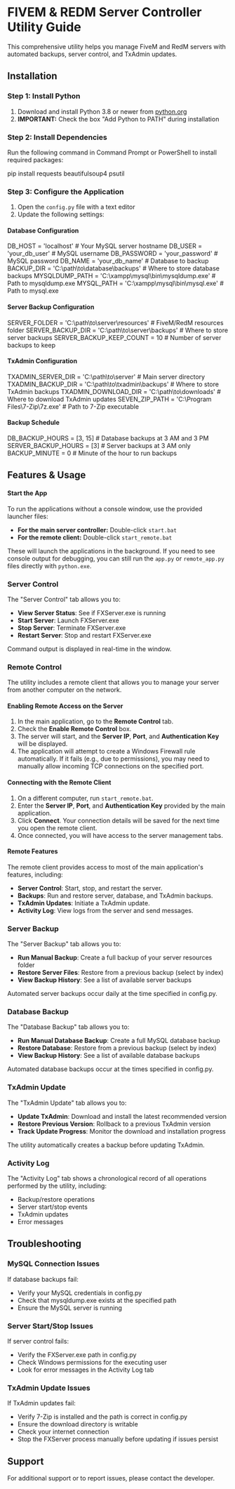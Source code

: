 # FIVEM & REDM Server Controller Utility Guide

This comprehensive utility helps you manage FiveM and RedM servers with automated backups, server control, and TxAdmin updates.

## Installation

### Step 1: Install Python

1. Download and install Python 3.8 or newer from [python.org](https://www.python.org/downloads/windows/)
2. **IMPORTANT:** Check the box "Add Python to PATH" during installation

### Step 2: Install Dependencies

Run the following command in Command Prompt or PowerShell to install required packages:


pip install requests beautifulsoup4 psutil


### Step 3: Configure the Application

1. Open the `config.py` file with a text editor
2. Update the following settings:

#### Database Configuration

DB_HOST = 'localhost'  # Your MySQL server hostname
DB_USER = 'your_db_user'  # MySQL username
DB_PASSWORD = 'your_password'  # MySQL password
DB_NAME = 'your_db_name'  # Database to backup
BACKUP_DIR = 'C:\\path\\to\\database\\backups'  # Where to store database backups
MYSQLDUMP_PATH = 'C:\\xampp\\mysql\\bin\\mysqldump.exe'  # Path to mysqldump.exe
MYSQL_PATH = 'C:\\xampp\\mysql\\bin\\mysql.exe'  # Path to mysql.exe


#### Server Backup Configuration

SERVER_FOLDER = 'C:\\path\\to\\server\\resources'  # FiveM/RedM resources folder
SERVER_BACKUP_DIR = 'C:\\path\\to\\server\\backups'  # Where to store server backups
SERVER_BACKUP_KEEP_COUNT = 10  # Number of server backups to keep


#### TxAdmin Configuration

TXADMIN_SERVER_DIR = 'C:\\path\\to\\server'  # Main server directory
TXADMIN_BACKUP_DIR = 'C:\\path\\to\\txadmin\\backups'  # Where to store TxAdmin backups
TXADMIN_DOWNLOAD_DIR = 'C:\\path\\to\\downloads'  # Where to download TxAdmin updates
SEVEN_ZIP_PATH = 'C:\\Program Files\\7-Zip\\7z.exe'  # Path to 7-Zip executable


#### Backup Schedule

DB_BACKUP_HOURS = [3, 15]  # Database backups at 3 AM and 3 PM
SERVER_BACKUP_HOURS = [3]  # Server backups at 3 AM only
BACKUP_MINUTE = 0  # Minute of the hour to run backups

## Features & Usage

#### Start the App

To run the applications without a console window, use the provided launcher files:
- **For the main server controller:** Double-click `start.bat`
- **For the remote client:** Double-click `start_remote.bat`

These will launch the applications in the background. If you need to see console output for debugging, you can still run the `app.py` or `remote_app.py` files directly with `python.exe`.

### Server Control

The "Server Control" tab allows you to:

- **View Server Status**: See if FXServer.exe is running
- **Start Server**: Launch FXServer.exe
- **Stop Server**: Terminate FXServer.exe
- **Restart Server**: Stop and restart FXServer.exe

Command output is displayed in real-time in the window.

### Remote Control

The utility includes a remote client that allows you to manage your server from another computer on the network.

#### Enabling Remote Access on the Server

1.  In the main application, go to the **Remote Control** tab.
2.  Check the **Enable Remote Control** box.
3.  The server will start, and the **Server IP**, **Port**, and **Authentication Key** will be displayed.
4.  The application will attempt to create a Windows Firewall rule automatically. If it fails (e.g., due to permissions), you may need to manually allow incoming TCP connections on the specified port.

#### Connecting with the Remote Client

1.  On a different computer, run `start_remote.bat`.
2.  Enter the **Server IP**, **Port**, and **Authentication Key** provided by the main application.
3.  Click **Connect**. Your connection details will be saved for the next time you open the remote client.
4.  Once connected, you will have access to the server management tabs.

#### Remote Features

The remote client provides access to most of the main application's features, including:
-   **Server Control**: Start, stop, and restart the server.
-   **Backups**: Run and restore server, database, and TxAdmin backups.
-   **TxAdmin Updates**: Initiate a TxAdmin update.
-   **Activity Log**: View logs from the server and send messages.

### Server Backup

The "Server Backup" tab allows you to:

- **Run Manual Backup**: Create a full backup of your server resources folder
- **Restore Server Files**: Restore from a previous backup (select by index)
- **View Backup History**: See a list of available server backups

Automated server backups occur daily at the time specified in config.py.

### Database Backup

The "Database Backup" tab allows you to:

- **Run Manual Database Backup**: Create a full MySQL database backup
- **Restore Database**: Restore from a previous backup (select by index)
- **View Backup History**: See a list of available database backups

Automated database backups occur at the times specified in config.py.

### TxAdmin Update

The "TxAdmin Update" tab allows you to:

- **Update TxAdmin**: Download and install the latest recommended version
- **Restore Previous Version**: Rollback to a previous TxAdmin version
- **Track Update Progress**: Monitor the download and installation progress

The utility automatically creates a backup before updating TxAdmin.

### Activity Log

The "Activity Log" tab shows a chronological record of all operations performed by the utility, including:

- Backup/restore operations
- Server start/stop events
- TxAdmin updates
- Error messages

## Troubleshooting

### MySQL Connection Issues

If database backups fail:
- Verify your MySQL credentials in config.py
- Check that mysqldump.exe exists at the specified path
- Ensure the MySQL server is running

### Server Start/Stop Issues

If server control fails:
- Verify the FXServer.exe path in config.py
- Check Windows permissions for the executing user
- Look for error messages in the Activity Log tab

### TxAdmin Update Issues

If TxAdmin updates fail:
- Verify 7-Zip is installed and the path is correct in config.py
- Ensure the download directory is writable
- Check your internet connection
- Stop the FXServer process manually before updating if issues persist

## Support

For additional support or to report issues, please contact the developer.